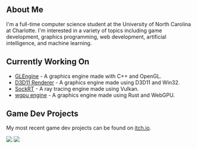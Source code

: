 ## About Me
I'm a full-time computer science student at the University of North Carolina at Charlotte. I'm interested in a variety of topics including game development, graphics programming, web development, artificial intelligence, and machine learning.

## Currently Working On
* [GLEngine](https://github.com/odesai840/GLEngine) - A graphics engine made with C++ and OpenGL.
* [D3D11 Renderer](https://github.com/odesai840/D3D11-Renderer) - A graphics engine made using D3D11 and Win32.
* [SockRT](https://github.com/odesai840/SockRT) - A ray tracing engine made using Vulkan.
* [wgpu engine](https://github.com/odesai840/wgpu-engine) - A graphics engine made using Rust and WebGPU.

## Game Dev Projects
My most recent game dev projects can be found on [itch.io](https://sock8416.itch.io/).

![](https://github-readme-stats.vercel.app/api?username=odesai840)
![](https://github-readme-stats.vercel.app/api/top-langs/?username=odesai840&show_icons=true&locale=en&layout=compact)
